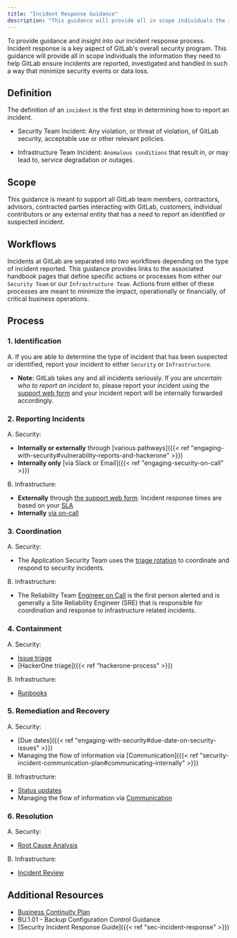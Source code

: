 ```yaml
---
title: "Incident Response Guidance"
description: "This guidance will provide all in scope individuals the information they need to help GitLab ensure incidents are reported, investigated and handled."
---
```


To provide guidance and insight into our incident response process. Incident response is a key aspect of GitLab's overall security program. This guidance will provide all in scope individuals the information they need to help GitLab ensure incidents are reported, investigated and handled in such a way that minimize security events or data loss.

## Definition

The definition of an `incident` is the first step in determining how to report an incident.

- Security Team Incident: Any violation, or threat of violation, of GitLab security, acceptable use or other relevant policies.

- Infrastructure Team Incident: `Anomalous conditions` that result in, or may lead to, service degradation or outages.

## Scope

This guidance is meant to support all GitLab team members, contractors, advisors, contracted parties interacting with GitLab, customers, individual contributors or any external entity that has a need to report an identified or suspected incident.

## Workflows

Incidents at GitLab are separated into two workflows depending on the type of incident reported. This guidance provides links to the associated handbook pages that define specific actions or processes from either our `Security Team` or our `Infrastructure Team`. Actions from either of these processes are meant to minimize the impact, operationally or financially, of critical business operations.

## Process

### 1. Identification

A. If you are able to determine the type of incident that has been suspected or identified, report your incident to either `Security` or `Infrastructure`.

- **Note:** GitLab takes any and all incidents seriously. If you are *uncertain who to report an incident to*, please report your incident using the [support web form](https://support.gitlab.com/hc/en-us) and your incident report will be internally forwarded accordingly.

### 2. Reporting Incidents

A. Security:

- **Internally or externally** through [various pathways]({{< ref "engaging-with-security#vulnerability-reports-and-hackerone" >}})
- **Internally only** [via Slack or Email]({{< ref "engaging-security-on-call" >}})

B. Infrastructure:

- **Externally** through [the support web form](https://support.gitlab.com/hc/en-us). Incident response times are based on your [SLA](https://about.gitlab.com/support/#priority-support)
- **Internally** [via on-call](/handbook/engineering/on-call/)

### 3. Coordination

A. Security:

- The Application Security Team uses the [triage rotation](/handbook/security#triage-rotation) to coordinate and respond to security incidents.

B. Infrastructure:

- The Reliability Team [Engineer on Call](/handbook/engineering/infrastructure/incident-management/#roles-and-responsibilities) is the first person alerted and is generally a Site Reliability Engineer (SRE) that is responsible for coordination and response to infrastructure related incidents.

### 4. Containment

A. Security:

- [Issue triage](/handbook/security#issue-triage)
- [HackerOne triage]({{< ref "hackerone-process" >}})

B. Infrastructure:

- [Runbooks](/handbook/engineering/infrastructure/incident-management/#runbooks)

### 5. Remediation and Recovery

A. Security:

- [Due dates]({{< ref "engaging-with-security#due-date-on-security-issues" >}})
- Managing the flow of information via [Communication]({{< ref "security-incident-communication-plan#communicating-internally" >}})

B. Infrastructure:

- [Status updates](/handbook/engineering/infrastructure/incident-management/#status)
- Managing the flow of information via [Communication](/handbook/engineering/infrastructure/incident-management/#communication)

### 6. Resolution

A. Security:

- [Root Cause Analysis](/handbook/engineering/root-cause-analysis/)

B. Infrastructure:

- [Incident Review](/handbook/engineering/infrastructure/incident-review/)

## Additional Resources

- [Business Continuity Plan](/handbook/business-technology/gitlab-business-continuity-plan/)
- BU.1.01 - Backup Configuration Control Guidance
- [Security Incident Response Guide]({{< ref "sec-incident-response" >}})
